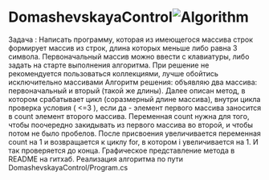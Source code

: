 # DomashevskayaControl![Algorithm](https://user-images.githubusercontent.com/110190533/190850322-27b2d44c-17b5-47eb-a525-c4b3c83626e8.jpg)
Задача :
Написать программу, которая из имеющегося массива строк формирует массив из строк, длина которых меньше либо равна 3 символа. Первоначальный массив можно ввести с клавиатуры, либо задать на старте выполнения алгоритма. При решение не рекомендуется пользоваться коллекциями, лучше обойтись исключительно массивами
Алгоритм решения:
объявляю два массива: первоначальный и вторый (такой же длины). Далее описан метод, в котором срабатывает цикл (соразмерный длине массива), внутри цикла проверка условия ( <=3 ), если да -  элемент первого массива заносится в count элемент второго массива. Переменная count нужна для того, чтобы поочередно закидывать из первого массива во второй, и чтобы потом не было пробелов. После присвоения увеличивается переменная count на 1 и возвращается к циклу for, в котором i увеличивается на 1. И так проверяется до конца.
Графическое представление метода в README на гитхаб.
Реализация алгоритма по пути DomashevskayaControl/Program.cs
